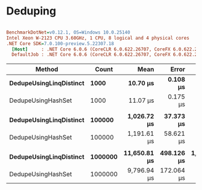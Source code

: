 # Deduping

``` ini

BenchmarkDotNet=v0.12.1, OS=Windows 10.0.25140
Intel Xeon W-2123 CPU 3.60GHz, 1 CPU, 8 logical and 4 physical cores
.NET Core SDK=7.0.100-preview.5.22307.18
  [Host]     : .NET Core 6.0.6 (CoreCLR 6.0.622.26707, CoreFX 6.0.622.26707), X64 RyuJIT
  DefaultJob : .NET Core 6.0.6 (CoreCLR 6.0.622.26707, CoreFX 6.0.622.26707), X64 RyuJIT


```
|                  Method |   Count |         Mean |      Error |       StdDev |       Median | Ratio | RatioSD |    Gen 0 |    Gen 1 |    Gen 2 |   Allocated |
|------------------------ |-------- |-------------:|-----------:|-------------:|-------------:|------:|--------:|---------:|---------:|---------:|------------:|
| **DedupeUsingLinqDistinct** |    **1000** |     **10.70 μs** |   **0.108 μs** |     **0.101 μs** |     **10.66 μs** |  **1.00** |    **0.00** |   **4.6387** |        **-** |        **-** |    **19.59 KB** |
|      DedupeUsingHashSet |    1000 |     11.07 μs |   0.175 μs |     0.155 μs |     11.08 μs |  1.04 |    0.02 |   4.6082 |        - |        - |    19.52 KB |
|                         |         |              |            |              |              |       |         |          |          |          |             |
| **DedupeUsingLinqDistinct** |  **100000** |  **1,026.72 μs** |  **37.373 μs** |   **107.229 μs** |    **986.95 μs** |  **1.00** |    **0.00** | **499.0234** | **499.0234** | **499.0234** |  **1699.88 KB** |
|      DedupeUsingHashSet |  100000 |  1,191.61 μs |  58.621 μs |   171.000 μs |  1,158.33 μs |  1.17 |    0.20 | 498.0469 | 498.0469 | 498.0469 |  1699.81 KB |
|                         |         |              |            |              |              |       |         |          |          |          |             |
| **DedupeUsingLinqDistinct** | **1000000** | **11,650.81 μs** | **498.126 μs** | **1,445.155 μs** | **11,381.73 μs** |  **1.00** |    **0.00** | **468.7500** | **468.7500** | **468.7500** | **18171.03 KB** |
|      DedupeUsingHashSet | 1000000 |  9,796.94 μs | 172.064 μs |   374.053 μs |  9,705.72 μs |  0.82 |    0.09 | 437.5000 | 437.5000 | 437.5000 | 18171.21 KB |
